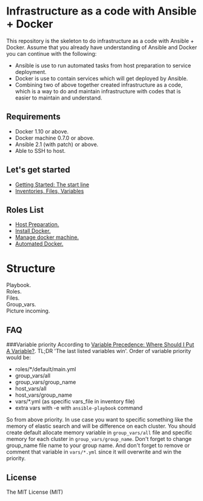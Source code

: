 
Infrastructure as a code with Ansible + Docker
==========================================================
This repository is the skeleton to do infrastructure as a code with Ansible + Docker. Assume that you already have understanding of Ansible and Docker you can continue with the following:

- Ansible is use to run automated tasks from host preparation to service deployment.
- Docker is use to contain services which will get deployed by Ansible.
- Combining two of above together created infrastructure as a code, which is a way to do and maintain infrastructure with codes that is easier to maintain and understand.


Requirements
----------------------------------------------------------
- Docker 1.10 or above.
- Docker machine 0.7.0 or above.
- Ansible 2.1 (with patch) or above.
- Able to SSH to host.

Let's get started
----------------------------------------------------------
- [Getting Started: The start line](docs/tutorial/01_getting_started.md)
- [Inventories, Files, Variables]()

Roles List
----------------------------------------------------------
- [Host Preparation.]()
- [Install Docker.]()
- [Manage docker machine.]()
- [Automated Docker.]()

Structure
==========================================================
Playbook. <br>
Roles. <br>
Files. <br>
Group_vars. <br>
Picture incoming.

FAQ
----------------------------------------------------------
###Variable priority
According to [Variable Precedence: Where Should I Put A Variable?](http://docs.ansible.com/ansible/playbooks_variables.html#variable-precedence-where-should-i-put-a-variable). TL;DR 'The last listed variables win'.
Order of variable priority would be:

- roles/*/default/main.yml
- group_vars/all
- group\_vars/group_name
- host_vars/all
- host\_vars/group_name
- vars/\*.yml (as specific vars_file in inventory file)
- extra vars with -e with `ansible-playbook` command

So from above priority. In use case you want to specific something like the memory of elastic search and will be difference on each cluster. You should create default allocate memory variable in `group_vars/all` file and specific memory for each cluster in `group_vars/group_name`. Don't forget to change group_name file name to your group name. And don't forget to remove or comment that variable in `vars/*.yml` since it will overwrite and win the priority.

License
----------------------------------------------------------
The MIT License (MIT)

